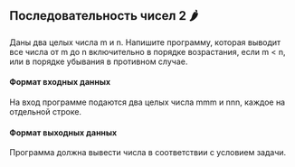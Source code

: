 ## Последовательность чисел 2 🌶️

Даны два целых числа m и n. Напишите программу, которая выводит все числа от m до n включительно в порядке возрастания, если m < n, или в порядке убывания в противном случае.

#### Формат входных данных
На вход программе подаются два целых числа mmm и nnn, каждое на отдельной строке.

#### Формат выходных данных
Программа должна вывести числа в соответствии с условием задачи.